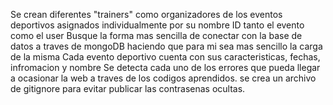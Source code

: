 Se crean diferentes "trainers" como organizadores de los eventos deportivos asignados individualmente por su nombre ID tanto el evento como el user
Busque la forma mas sencilla de conectar con la base de datos a traves de mongoDB haciendo que para mi sea mas sencillo la carga de la misma
Cada evento deportivo cuenta con sus caracteristicas, fechas, infromacion y nombre
Se detecta cada uno de los errores que pueda llegar a ocasionar la web a traves de los codigos aprendidos.
se crea un archivo de gitignore para evitar publicar las contrasenas ocultas.

